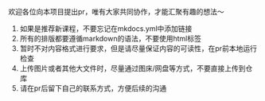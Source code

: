 欢迎各位向本项目提出pr，唯有大家共同协作，才能汇聚有趣的想法～

1. 如果是推荐新课程，不要忘记在mkdocs.yml中添加链接
2. 所有的排版都要遵循markdown的语法，不要使用html标签
3. 暂时不对内容格式进行要求，但是请尽量保证内容的可读性，在pr前本地运行检查
4. 上传图片或者其他大文件时，尽量通过图床/网盘等方式，不要直接上传到仓库
5. 请在pr后留下自己的联系方式，方便后续的沟通